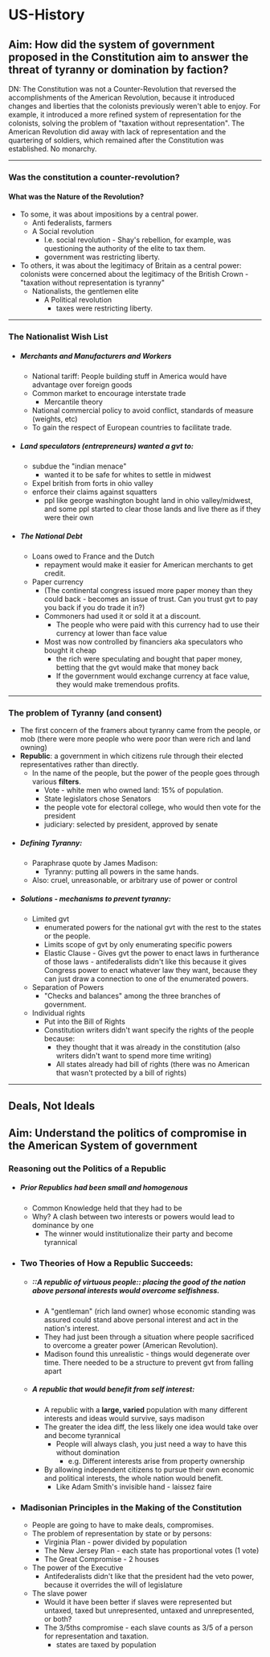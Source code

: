 # US-History

## Aim: How did the system of government proposed in the Constitution aim to answer the threat of tyranny or domination by faction?

DN:
The Constitution was not a Counter-Revolution that reversed the accomplishments of the American Revolution, because it introduced changes and liberties that the colonists previously weren't able to enjoy. For example, it introduced a more refined system of representation for the colonists, solving the problem of "taxation without representation". The American Revolution did away with lack of representation and the quartering of soldiers, which remained after the Constitution was established. No monarchy.

---
### Was the constitution a counter-revolution?
#### What was the Nature of the Revolution?
- To some, it was about impositions by a central power.
	- Anti federalists, farmers
	- A Social revolution
		- I.e. social revolution - Shay's rebellion, for example, was questioning the authority of the elite to tax them.
		- government was restricting liberty.
- To others, it was about the legitimacy of Britain as a central power: colonists were concerned about the legitimacy of the British Crown - "taxation without representation is tyranny"
	- Nationalists, the gentlemen elite
		- A Political revolution
			- taxes were restricting liberty.

---
### The Nationalist Wish List
- ##### Merchants and Manufacturers and Workers
	- National tariff: People building stuff in America would have advantage over foreign goods
	- Common market to encourage interstate trade
		- Mercantile theory
	- National commercial policy to avoid conflict, standards of measure (weights, etc)
	- To gain the respect of European countries to facilitate trade.
- ##### Land speculators (entrepreneurs) wanted a gvt to:
	- subdue the "indian menace"
		- wanted it to be safe for whites to settle in midwest
	- Expel british from forts in ohio valley
	- enforce their claims against squatters
		- ppl like george washington bought land in ohio valley/midwest, and some ppl started to clear those lands and live there as if they were their own
- ##### The National Debt
	- Loans owed to France and the Dutch
		- repayment would make it easier for American merchants to get credit.
	- Paper currency
		- (The continental congress issued more paper money than they could back - becomes an issue of trust. Can you trust gvt to pay you back if you do trade it in?)
		- Commoners had used it or sold it at a discount.
			- The people who were paid with this currency had to use their currency at lower than face value
		- Most was now controlled by financiers aka speculators who bought it cheap
			- the rich were speculating and bought that paper money, betting that the gvt would make that money back
			- If the government would exchange currency at face value, they would make tremendous profits.
	
---
### The problem of Tyranny (and consent)
- The first concern of the framers about tyranny came from the people, or mob (there were more people who were poor than were rich and land owning)
- __Republic__: a government in which citizens rule through their elected representatives rather than directly.
	- In the name of the people, but the power of the people goes through various **filters**.
		- Vote - white men who owned land: 15% of population.
		- State legislators chose Senators
		- the people vote for electoral college, who would then vote for the president
		- judiciary: selected by president, approved by senate
- ##### Defining Tyranny:
	- Paraphrase quote by James Madison:
		- Tyranny: putting all powers in the same hands.
	- Also: cruel, unreasonable, or arbitrary use of power or control
- ##### Solutions - mechanisms to prevent tyranny:
	- Limited gvt
		- enumerated powers for the national gvt with the rest to the states or the people.
		- Limits scope of gvt by only enumerating specific powers
		- Elastic Clause - Gives gvt the power to enact laws in furtherance of those laws - antifederalists didn't like this because it gives Congress power to enact whatever law they want, because they can just draw a connection to one of the enumerated powers.
	- Separation of Powers
		- "Checks and balances" among the three branches of government.
	- Individual rights
		- Put into the Bill of Rights
		- Constitution writers didn't want specify the rights of the people because:
			- they thought that it was already in the constitution (also writers didn't want to spend more time writing)
			- All states already had bill of rights (there was no American that wasn't protected by a bill of rights)

---
## Deals, Not Ideals
## Aim: Understand the politics of compromise in the American System of government

### Reasoning out the Politics of a Republic
- ##### Prior Republics had been small and homogenous
	- Common Knowledge held that they had to be
	- Why? A clash between two interests or powers would lead to dominance by one
		- The winner would institutionalize their party and become tyrannical
- ### Two Theories of How a Republic Succeeds:
	- ##### ::A republic of virtuous people:: placing the good of the nation above personal interests would overcome selfishness.
		- A "gentleman" (rich land owner) whose economic standing was assured could stand above personal interest and act in the nation's interest.
		- They had just been through a situation where people sacrificed to overcome a greater power (American Revolution).
		- Madison found this unrealistic - things would degenerate over time. There needed to be a structure to prevent gvt from falling apart
	- ##### A republic that would benefit from self interest:
		- A republic with a **large, varied** population with many different interests and ideas would survive, says madison
		- The greater the idea diff, the less likely one idea would take over and become tyrannical
			- People will always clash, you just need a way to have this without domination
				- e.g. Different interests arise from property ownership
		- By allowing independent citizens to pursue their own economic and political interests, the whole nation would benefit.
			- Like Adam Smith's invisible hand - laissez faire
- ### Madisonian Principles in the Making of the Constitution
	- People are going to have to make deals, compromises.
	- The problem of representation by state or by persons:
		- Virginia Plan - power divided by population
		- The New Jersey Plan - each state has proportional votes (1 vote)
		- The Great Compromise - 2 houses
	- The power of the Executive
		- Antifederalists didn't like that the president had the veto power, because it overrides the will of legislature
	- The slave power
		- Would it have been better if slaves were represented but untaxed, taxed but unrepresented, untaxed and unrepresented, or both?
		- The 3/5ths compromise - each slave counts as 3/5 of a person for representation and taxation.
			- states are taxed by population
